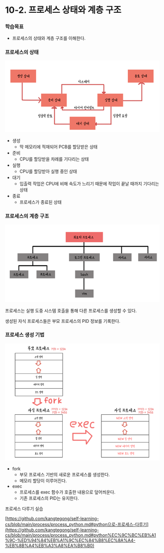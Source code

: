 # 10-2. 프로세스 상태와 계층 구조

### 학습목표

- 프로세스의 상태와 계층 구조를 이해한다.

### 프로세스의 상태

![Untitled](10_2_프로세스_상태와_계층_구조_assets/95bfe0e9afb88883c17cdf0c0d0b7b808d0c67c3.png)

- 생성
  - 막 메모리에 적재되어 PCB를 할당받은 상태
- 준비
  - CPU를 할당받을 차례를 기다리는 상태
- 실행
  - CPU를 할당받아 실행 중인 상태
- 대기
  - 입출력 작업은 CPU에 비해 속도가 느리기 때문에 작업이 끝날 때까지 기다리는 상태
- 종료
  - 프로세스가 종료된 상태

### 프로세스의 계층 구조

![Untitled](10_2_프로세스_상태와_계층_구조_assets/024232fc4fcd64041cda7078a384ef10e5f2077a.png)

프로세스는 실행 도중 시스템 호출을 통해 다른 프로세스를 생성할 수 있다.

생성된 자식 프로세스들은 부모 프로세스의 PID 정보를 기록한다.

### 프로세스 생성 기법

![Untitled](10_2_프로세스_상태와_계층_구조_assets/7189beccb633a8b9fab4ef66244483fe8ae9a2c1.png)

- fork
  - 부모 프로세스 기반의 새로운 프로세스를 생성한다.
  - 메모리 할당이 이루어진다.
- exec
  - 프로세스를 exec 함수가 호출한 내용으로 덮어씌운다.
  - 기존 프로세스의 PID는 유지한다.

프로세스 다루기 실습

[https://github.com/kangtegong/self-learning-cs/blob/main/process/process_python.md#python으로-프로세스-다루기](https://github.com/kangtegong/self-learning-cs/blob/main/process/process_python.md#python%EC%9C%BC%EB%A1%9C-%ED%94%84%EB%A1%9C%EC%84%B8%EC%8A%A4-%EB%8B%A4%EB%A3%A8%EA%B8%B0)
